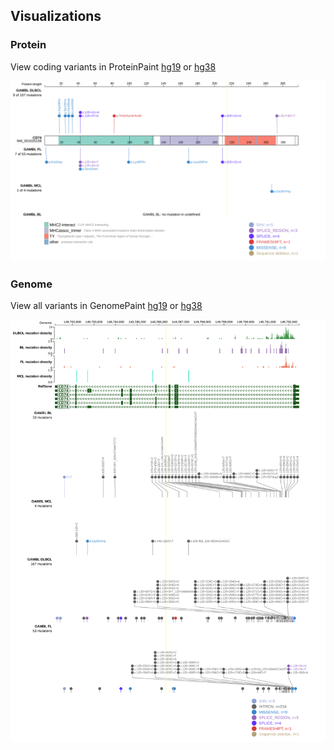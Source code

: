 ## Visualizations
### Protein
View coding variants in ProteinPaint [hg19](https://morinlab.github.io/LLMPP/GAMBL/CD74_protein.html)  or [hg38](https://morinlab.github.io/LLMPP/GAMBL/CD74_protein_hg38.html)

![](images/proteinpaint/CD74_NM_001025159.svg)

### Genome
View all variants in GenomePaint [hg19](https://morinlab.github.io/LLMPP/GAMBL/CD74.html)  or [hg38](https://morinlab.github.io/LLMPP/GAMBL/CD74_hg38.html)

![](images/proteinpaint/CD74.svg)


